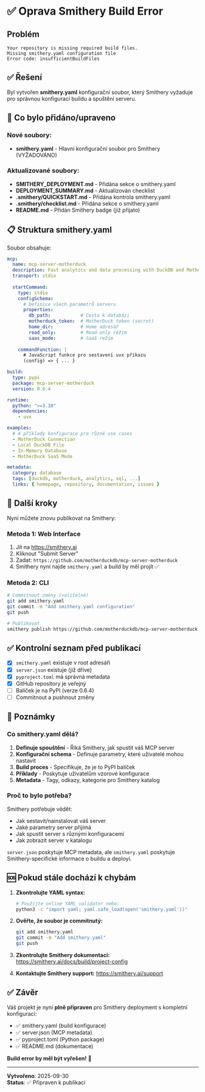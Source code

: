 # ✅ Oprava Smithery Build Error

## Problém

```
Your repository is missing required build files.
Missing smithery.yaml configuration file
Error code: insufficientBuildFiles
```

## ✅ Řešení

Byl vytvořen **smithery.yaml** konfigurační soubor, který Smithery vyžaduje pro správnou konfiguraci buildu a spuštění serveru.

## 📁 Co bylo přidáno/upraveno

### Nové soubory:
- **smithery.yaml** - Hlavní konfigurační soubor pro Smithery (VYŽADOVÁNO)

### Aktualizované soubory:
- **SMITHERY_DEPLOYMENT.md** - Přidána sekce o smithery.yaml
- **DEPLOYMENT_SUMMARY.md** - Aktualizován checklist
- **.smithery/QUICKSTART.md** - Přidána kontrola smithery.yaml
- **.smithery/checklist.md** - Přidána sekce o smithery.yaml
- **README.md** - Přidán Smithery badge (již přijato)

## 📋 Struktura smithery.yaml

Soubor obsahuje:

```yaml
mcp:
  name: mcp-server-motherduck
  description: Fast analytics and data processing with DuckDB and MotherDuck
  transport: stdio
  
  startCommand:
    type: stdio
    configSchema:
      # Definice všech parametrů serveru
      properties:
        db_path:           # Cesta k databázi
        motherduck_token:  # MotherDuck token (secret)
        home_dir:          # Home adresář
        read_only:         # Read-only režim
        saas_mode:         # SaaS režim
    
    commandFunction: |
      # JavaScript funkce pro sestavení uvx příkazu
      (config) => { ... }

build:
  type: pypi
  package: mcp-server-motherduck
  version: 0.6.4

runtime:
  python: ">=3.10"
  dependencies:
    - uvx

examples:
  # 4 příklady konfigurace pro různé use cases
  - MotherDuck Connection
  - Local DuckDB File
  - In-Memory Database
  - MotherDuck SaaS Mode

metadata:
  category: database
  tags: [duckdb, motherduck, analytics, sql, ...]
  links: { homepage, repository, documentation, issues }
```

## 🚀 Další kroky

Nyní můžete znovu publikovat na Smithery:

### Metoda 1: Web Interface

1. Jít na https://smithery.ai
2. Kliknout "Submit Server"
3. Zadat: `https://github.com/motherduckdb/mcp-server-motherduck`
4. Smithery nyní najde `smithery.yaml` a build by měl projít ✅

### Metoda 2: CLI

```bash
# Commitnout změny (volitelné)
git add smithery.yaml
git commit -m "Add smithery.yaml configuration"
git push

# Publikovat
smithery publish https://github.com/motherduckdb/mcp-server-motherduck
```

## ✅ Kontrolní seznam před publikací

- [x] `smithery.yaml` existuje v root adresáři
- [x] `server.json` existuje (již dříve)
- [x] `pyproject.toml` má správná metadata
- [x] GitHub repository je veřejný
- [ ] Balíček je na PyPI (verze 0.6.4)
- [ ] Commitnout a pushnout změny

## 📝 Poznámky

### Co smithery.yaml dělá?

1. **Definuje spouštění** - Říká Smithery, jak spustit váš MCP server
2. **Konfigurační schema** - Definuje parametry, které uživatelé mohou nastavit
3. **Build proces** - Specifikuje, že je to PyPI balíček
4. **Příklady** - Poskytuje uživatelům vzorové konfigurace
5. **Metadata** - Tagy, odkazy, kategorie pro Smithery katalog

### Proč to bylo potřeba?

Smithery potřebuje vědět:
- Jak sestavit/nainstalovat váš server
- Jaké parametry server přijímá
- Jak spustit server s různými konfiguracemi
- Jak zobrazit server v katalogu

`server.json` poskytuje MCP metadata, ale `smithery.yaml` poskytuje Smithery-specifické informace o buildu a deployi.

## 🆘 Pokud stále dochází k chybám

1. **Zkontrolujte YAML syntax:**
   ```bash
   # Použijte online YAML validator nebo:
   python3 -c "import yaml; yaml.safe_load(open('smithery.yaml'))"
   ```

2. **Ověřte, že soubor je commitnutý:**
   ```bash
   git add smithery.yaml
   git commit -m "Add smithery.yaml"
   git push
   ```

3. **Zkontrolujte Smithery dokumentaci:**
   https://smithery.ai/docs/build/project-config

4. **Kontaktujte Smithery support:**
   https://smithery.ai/support

## ✅ Závěr

Váš projekt je nyní **plně připraven** pro Smithery deployment s kompletní konfigurací:

- ✅ smithery.yaml (build konfigurace)
- ✅ server.json (MCP metadata)
- ✅ pyproject.toml (Python package)
- ✅ README.md (dokumentace)

**Build error by měl být vyřešen!** 🎉

---

**Vytvořeno**: 2025-09-30  
**Status**: ✅ Připraven k publikaci
